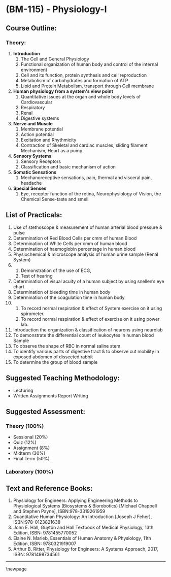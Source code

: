 # **(BM-115) - Physiology-I**
## **Course Outline:**
### **Theory:**

1. **Introduction**
   1. The Cell and General Physiology
   2. Functional organization of human body and control of the internal environment
   3. Cell and its function, protein synthesis and cell reproduction
   4. Metabolism of carbohydrates and formation of ATP
   5. Lipid and Protein Metabolism, transport through Cell membrane
2. **Human physiology from a system's view point**
   1. Quantitative issues at the organ and whole body levels of Cardiovascular
   2. Respiratory
   3. Renal
   4. Digestive systems
3. **Nerve and Muscle**
   1. Membrane potential
   2. Action potential
   3. Excitation and Rhythmicity
   4. Contraction of Skeletal and cardiac muscles, sliding filament Mechanism, Heart as a pump
4. **Sensory Systems**
   1. Sensory Receptors
   2. Classification and basic mechanism of action
5. **Somatic Sensations**
   1. Mechanoreceptive sensations, pain, thermal and visceral pain, headache
6. **Special Senses**
   1. Eye, receptor function of the retina, Neurophysiology of Vision, the Chemical Sense-taste and smell
   
## **List of Practicals:**
1. Use of stethoscope & measurement of human arterial blood pressure & pulse
1. Determination of Red Blood Cells per cmm of human Blood
1. Determination of White Cells per cmm of human blood
1. Determination of haemoglobin percentage in human blood
1. Physiochemical & microscope analysis of human urine sample (Renal System)
1. 
   1. Demonstration of the use of ECG, 
   2. Test of hearing
2. Determination of visual acuity of a human subject by using snellen’s eye chart
3. Determination of bleeding time in human body
4. Determination of the coagulation time in human body
5. 
   1. To record normal respiration & effect of System exercise on it using spirometer.
   2. To record normal respiration & effect of exercise on it using power lab.
6. Introduction the organization & classification of neurons using neurolab
7. To demonstrate the differential count of leukocytes in human blood Sample
8. To observe the shape of RBC in normal saline stem
9.  To identify various parts of digestive tract & to observe cut mobility in exposed abdomen of dissected rabbit
10. To determine the group of blood sample
   
## **Suggested Teaching Methodology:**
- Lecturing
- Written Assignments Report Writing

## **Suggested Assessment:**

### **Theory (100%)**

- Sessional (20%)
- Quiz (12%)
- Assignment (8%)
- Midterm (30%)
- Final Term (50%)

### **Laboratory (100%)**

## **Text and Reference Books:**

1. Physiology for Engineers: Applying Engineering Methods to Physiological Systems (Biosystems & Biorobotics) [Michael Chappell and Stephen Payne], ISBN:978-3319261959
1. Quantitative Human Physiology: An Introduction [Joseph J Feher], ISBN:978-0123821638
1. John E. Hall, Guyton and Hall Textbook of Medical Physiology, 13th Edition, ISBN: 9781455770052
1. Elaine N. Marieb, Essentials of Human Anatomy & Physiology, 11th Edition, ISBN: 9780321919007
1. Arthur B. Ritter, Physiology for Engineers: A Systems Approach, 2017, ISBN: 9781498734561

___
\newpage